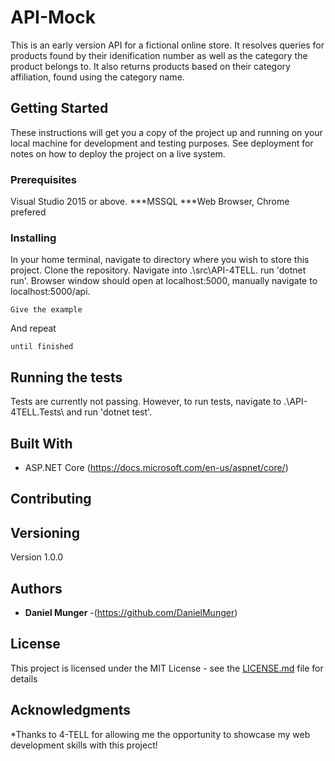 # API-Mock

This is an early version API for a fictional online store. It resolves queries for products found by their idenification number as well as the category the product belongs to. It also returns products based on their category affiliation, found using the category name.  

## Getting Started

These instructions will get you a copy of the project up and running on your local machine for development and testing purposes. See deployment for notes on how to deploy the project on a live system.

### Prerequisites

Visual Studio 2015 or above. 
***MSSQL 
***Web Browser, Chrome prefered

### Installing

In your home terminal, navigate to directory where you wish to store this project. Clone the repository. Navigate into .\src\API-4TELL\.
run 'dotnet run'. Browser window should open at localhost:5000, manually navigate to localhost:5000/api.

```
Give the example
```

And repeat

```
until finished
```


## Running the tests

Tests are currently not passing. However, to run tests, navigate to  .\API-4TELL.Tests\ and run 'dotnet test'.


## Built With
* ASP.NET Core (https://docs.microsoft.com/en-us/aspnet/core/)

## Contributing


## Versioning
Version 1.0.0

## Authors

* **Daniel Munger** -(https://github.com/DanielMunger)


## License

This project is licensed under the MIT License - see the [LICENSE.md](LICENSE.md) file for details

## Acknowledgments

*Thanks to 4-TELL for allowing me the opportunity to showcase my web development skills with this project!
